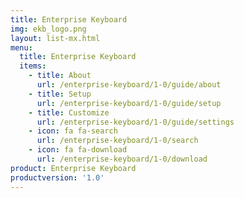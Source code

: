 ```yaml
---
title: Enterprise Keyboard
img: ekb_logo.png
layout: list-mx.html
menu:
  title: Enterprise Keyboard
  items:
    - title: About
      url: /enterprise-keyboard/1-0/guide/about
    - title: Setup
      url: /enterprise-keyboard/1-0/guide/setup
    - title: Customize
      url: /enterprise-keyboard/1-0/guide/settings
    - icon: fa fa-search
      url: /enterprise-keyboard/1-0/search
    - icon: fa fa-download
      url: /enterprise-keyboard/1-0/download
product: Enterprise Keyboard
productversion: '1.0'
---
```




